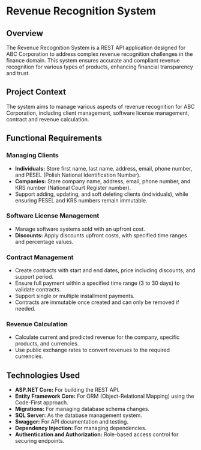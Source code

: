 # Revenue Recognition System

## Overview
The Revenue Recognition System is a REST API application designed for ABC Corporation to address complex revenue recognition challenges in the finance domain. This system ensures accurate and compliant revenue recognition for various types of products, enhancing financial transparency and trust.

## Project Context
The system aims to manage various aspects of revenue recognition for ABC Corporation, including client management, software license management, contract and revenue calculation.

## Functional Requirements

### Managing Clients
- **Individuals:** Store first name, last name, address, email, phone number, and PESEL (Polish National Identification Number).
- **Companies:** Store company name, address, email, phone number, and KRS number (National Court Register number).
- Support adding, updating, and soft deleting clients (individuals), while ensuring PESEL and KRS numbers remain immutable.

### Software License Management
- Manage software systems sold with an upfront cost.
- **Discounts:** Apply discounts upfront costs, with specified time ranges and percentage values.

### Contract Management
- Create contracts with start and end dates, price including discounts, and support period.
- Ensure full payment within a specified time range (3 to 30 days) to validate contracts.
- Support single or multiple installment payments.
- Contracts are immutable once created and can only be removed if needed.

### Revenue Calculation
- Calculate current and predicted revenue for the company, specific products, and currencies.
- Use public exchange rates to convert revenues to the required currencies.

## Technologies Used
- **ASP.NET Core:** For building the REST API.
- **Entity Framework Core:** For ORM (Object-Relational Mapping) using the Code-First approach.
- **Migrations:** For managing database schema changes.
- **SQL Server:** As the database management system.
- **Swagger:** For API documentation and testing.
- **Dependency Injection:** For managing dependencies.
- **Authentication and Authorization:** Role-based access control for securing endpoints.
